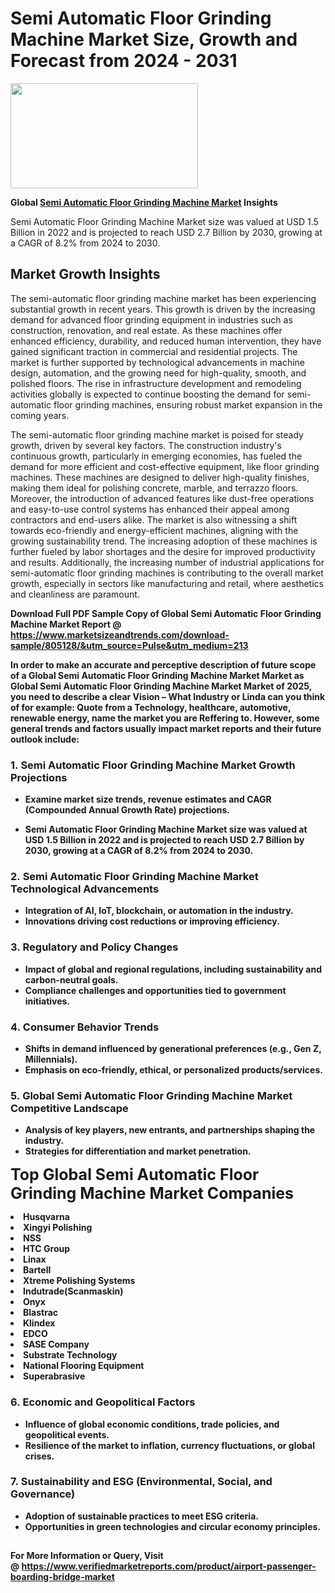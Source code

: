 <H1>Semi Automatic Floor Grinding Machine Market Size, Growth and Forecast from 2024 - 2031</H1><img class="aligncenter size-medium wp-image-584254" src="https://thirdeyenews.in/wp-content/uploads/2024/09/Global-Market-Research-300x168.jpeg" alt="" width="300" height="168" /><p><strong>Global&nbsp;<a href="https://www.marketsizeandtrends.com/download-sample/805128/&amp;utm_source=Pulse&amp;utm_medium=213">Semi Automatic Floor Grinding Machine Market</a> Insights</strong></p><p>Semi Automatic Floor Grinding Machine Market size was valued at USD 1.5 Billion in 2022 and is projected to reach USD 2.7 Billion by 2030, growing at a CAGR of 8.2% from 2024 to 2030.</p><p><h2>Market Growth Insights</h2> <p>The semi-automatic floor grinding machine market has been experiencing substantial growth in recent years. This growth is driven by the increasing demand for advanced floor grinding equipment in industries such as construction, renovation, and real estate. As these machines offer enhanced efficiency, durability, and reduced human intervention, they have gained significant traction in commercial and residential projects. The market is further supported by technological advancements in machine design, automation, and the growing need for high-quality, smooth, and polished floors. The rise in infrastructure development and remodeling activities globally is expected to continue boosting the demand for semi-automatic floor grinding machines, ensuring robust market expansion in the coming years.</p> <p><strong></strong></p> <p>The semi-automatic floor grinding machine market is poised for steady growth, driven by several key factors. The construction industry's continuous growth, particularly in emerging economies, has fueled the demand for more efficient and cost-effective equipment, like floor grinding machines. These machines are designed to deliver high-quality finishes, making them ideal for polishing concrete, marble, and terrazzo floors. Moreover, the introduction of advanced features like dust-free operations and easy-to-use control systems has enhanced their appeal among contractors and end-users alike. The market is also witnessing a shift towards eco-friendly and energy-efficient machines, aligning with the growing sustainability trend. The increasing adoption of these machines is further fueled by labor shortages and the desire for improved productivity and results. Additionally, the increasing number of industrial applications for semi-automatic floor grinding machines is contributing to the overall market growth, especially in sectors like manufacturing and retail, where aesthetics and cleanliness are paramount.</p> <p><strong></p><p><span class=""><strong>Download Full PDF Sample Copy of Global Semi Automatic Floor Grinding Machine Market Report</strong> @ <a href="https://www.marketsizeandtrends.com/download-sample/805128/&amp;utm_source=Pulse&amp;utm_medium=213" target="_blank">https://www.marketsizeandtrends.com/download-sample/805128/&amp;utm_source=Pulse&amp;utm_medium=213</a></span></p><p>In order to make an accurate and perceptive description of future scope of a Global&nbsp;Semi Automatic Floor Grinding Machine Market Market as Global&nbsp;Semi Automatic Floor Grinding Machine Market Market of 2025, you need to describe a clear Vision &ndash; What Industry or Linda can you think of for example: Quote from a Technology, healthcare, automotive, renewable energy, name the market you are Reffering to. However, some general trends and factors usually impact market reports and their future outlook include:</p><h3>1.&nbsp;<strong>Semi Automatic Floor Grinding Machine Market Growth Projections</strong></h3><ul><li>Examine market size trends, revenue estimates and CAGR (Compounded Annual Growth Rate) projections.</li><li><p>Semi Automatic Floor Grinding Machine Market size was valued at USD 1.5 Billion in 2022 and is projected to reach USD 2.7 Billion by 2030, growing at a CAGR of 8.2% from 2024 to 2030.</p></li></ul><h3>2.&nbsp;<strong>Semi Automatic Floor Grinding Machine Market Technological Advancements</strong></h3><ul><li>Integration of AI, IoT, blockchain, or automation in the industry.</li><li>Innovations driving cost reductions or improving efficiency.</li></ul><h3>3.&nbsp;<strong>Regulatory and Policy Changes</strong></h3><ul><li>Impact of global and regional regulations, including sustainability and carbon-neutral goals.</li><li>Compliance challenges and opportunities tied to government initiatives.</li></ul><h3>4.&nbsp;<strong>Consumer Behavior Trends</strong></h3><ul><li>Shifts in demand influenced by generational preferences (e.g., Gen Z, Millennials).</li><li>Emphasis on eco-friendly, ethical, or personalized products/services.</li></ul><h3>5.&nbsp;<strong>Global Semi Automatic Floor Grinding Machine Market Competitive Landscape</strong></h3><ul><li>Analysis of key players, new entrants, and partnerships shaping the industry.</li><li>Strategies for differentiation and market penetration.</li></ul><p data-pm-slice="1 1 []"><span style="color: inherit; font-family: inherit; font-size: 25px;">Top Global Semi Automatic Floor Grinding Machine Market Companies</span></p><div class="" data-test-id=""><p><li>Husqvarna</li><li> Xingyi Polishing</li><li> NSS</li><li> HTC Group</li><li> Linax</li><li> Bartell</li><li> Xtreme Polishing Systems</li><li> Indutrade(Scanmaskin)</li><li> Onyx</li><li> Blastrac</li><li> Klindex</li><li> EDCO</li><li> SASE Company</li><li> Substrate Technology</li><li> National Flooring Equipment</li><li> Superabrasive</li></p></div><h3>6.&nbsp;<strong>Economic and Geopolitical Factors</strong></h3><ul><li>Influence of global economic conditions, trade policies, and geopolitical events.</li><li>Resilience of the market to inflation, currency fluctuations, or global crises.</li></ul><h3>7.&nbsp;<strong>Sustainability and ESG (Environmental, Social, and Governance)</strong></h3><ul><li>Adoption of sustainable practices to meet ESG criteria.</li><li>Opportunities in green technologies and circular economy principles.</li></ul><h2><strong style="font-size: 14px;">For More Information or Query, Visit @&nbsp;</strong><a style="background-color: #ffffff; font-size: 14px;" href="https://www.marketsizeandtrends.com/report/semi-automatic-floor-grinding-machine-market/" target="_blank">https://www.verifiedmarketreports.com/product/airport-passenger-boarding-bridge-market</a></h2>
